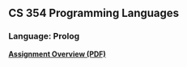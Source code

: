 ## CS 354 Programming Languages

### Language: Prolog

[**Assignment Overview (PDF)**](Assignment_Overview.pdf)